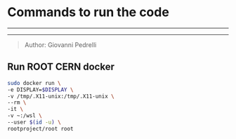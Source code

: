 # Commands to run the code

---

---

>Author: Giovanni Pedrelli


## Run ROOT CERN docker
```bash
sudo docker run \
-e DISPLAY=$DISPLAY \
-v /tmp/.X11-unix:/tmp/.X11-unix \
--rm \
-it \
-v ~:/wsl \
--user $(id -u) \
rootproject/root root
```